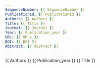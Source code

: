 ```yaml
---
SequenceNumber: {{ SequenceNumber }}
PublicationId: {{ PublicationId }}
Authors: {{ Authors }}
Title: {{ Title }}
Journal: {{ Journal }}
Year: {{ Publication_year }}
URL: {{ URLs }}
DOI: {{ DOI }}
Abstract: {{ Abstract }}
---
```


{{ Authors }} {{ Publication_year }} {{ Title }}